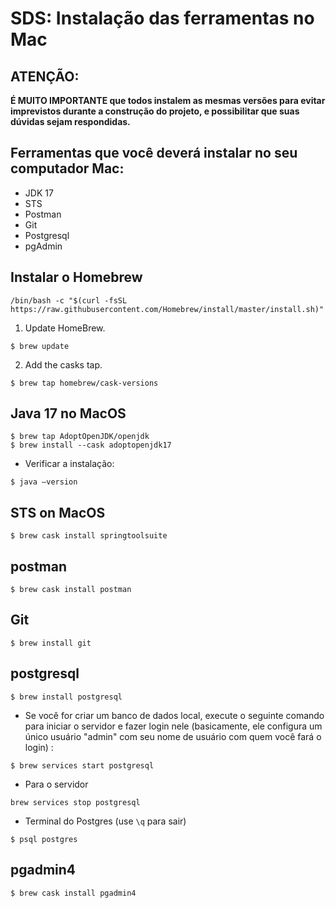 # SDS: Instalação das ferramentas no Mac

## ATENÇÃO:

**É MUITO IMPORTANTE que todos instalem as mesmas versões para evitar imprevistos durante a construção do projeto, e possibilitar que suas dúvidas sejam respondidas.**

## Ferramentas que você deverá instalar no seu computador Mac:

- JDK 17
- STS
- Postman
- Git
- Postgresql
- pgAdmin

 ## Instalar o Homebrew
```
/bin/bash -c "$(curl -fsSL https://raw.githubusercontent.com/Homebrew/install/master/install.sh)"
```
1. Update HomeBrew.
``` 
$ brew update 
```
2. Add the casks tap.
```
$ brew tap homebrew/cask-versions
```

## Java 17 no MacOS
```
$ brew tap AdoptOpenJDK/openjdk
$ brew install --cask adoptopenjdk17
```

- Verificar a instalação: 
```
$ java —version
```

## STS on MacOS 
```
$ brew cask install springtoolsuite
```

## postman 
```
$ brew cask install postman
```

## Git
```
$ brew install git
```

## postgresql 
```
$ brew install postgresql
```
- Se você for criar um banco de dados local, execute o seguinte comando para iniciar o servidor e fazer login nele (basicamente, ele configura um único usuário "admin" com seu nome de usuário com quem você fará o login) :
```
$ brew services start postgresql
```
- Para o servidor
```
brew services stop postgresql
```
- Terminal do Postgres (use ``` \q ``` para sair)
```
$ psql postgres
```

## pgadmin4 
```
$ brew cask install pgadmin4
```
